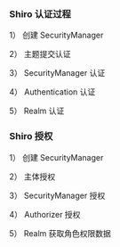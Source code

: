 
### Shiro 认证过程

1） 创建 SecurityManager

2） 主题提交认证

3） SecurityManager 认证

4） Authentication 认证

5） Realm 认证

### Shiro 授权

1） 创建 SecurityManager

2） 主体授权

3） SecurityManager 授权

4） Authorizer 授权

5） Realm 获取角色权限数据

